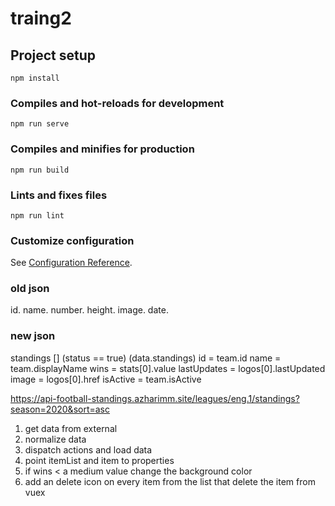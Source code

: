 # traing2

## Project setup
```
npm install
```

### Compiles and hot-reloads for development
```
npm run serve
```

### Compiles and minifies for production
```
npm run build
```

### Lints and fixes files
```
npm run lint
```

### Customize configuration
See [Configuration Reference](https://cli.vuejs.org/config/).

### old json
id. name. number. height. image. date.

### new json 
standings [] (status == true) (data.standings)
id = team.id 
name = team.displayName
wins = stats[0].value
lastUpdates = logos[0].lastUpdated
image = logos[0].href
isActive = team.isActive

https://api-football-standings.azharimm.site/leagues/eng.1/standings?season=2020&sort=asc

1. get data from external 
2. normalize data
3. dispatch actions and load data 
4. point itemList and item to properties
5. if wins < a medium value change the background color 
6. add an delete icon on every item from the list that delete the item from vuex


